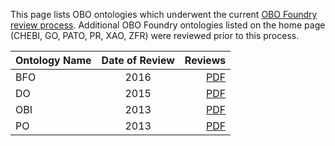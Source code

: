 
This page lists OBO ontologies which underwent the current [OBO Foundry review process](http://obofoundry.org/docs/ReviewProcessGuidelines.html). Additional OBO Foundry ontologies listed on the home page (CHEBI, GO, PATO, PR, XAO, ZFR) were reviewed prior to this process.


| Ontology Name | Date of Review | Reviews |
|---------------|:--------------:|--------:|
| BFO           |      2016      |      [PDF](https://drive.google.com/open?id=0B81h9ah4tAM_RnNTRUZnVGRyWXM) |
| DO            |      2015      |      [PDF](https://drive.google.com/open?id=0B8vqEgF1N0NIZ082U2JETHlSTGs) |
| OBI           |      2013      |      [PDF](https://drive.google.com/open?id=0B8vqEgF1N0NIMFlSM3RvdUxGTnc) |
| PO            |      2013      |      [PDF](https://drive.google.com/open?id=0B8vqEgF1N0NIV1o0N21UOHlLSmc) |
